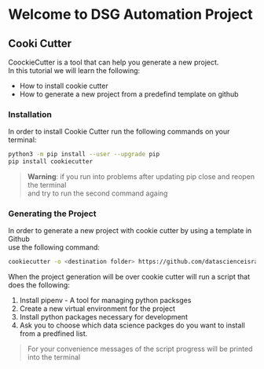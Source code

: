 # Welcome to DSG Automation Project

## Cooki Cutter

CoockieCutter is a tool that can help you generate a new project.  
In this tutorial we will learn the following:

- How to install cookie cutter
- How to generate a new project from a predefind template on github

### **Installation**

In order to install Cookie Cutter run the following commands on your terminal:

```bash
python3 -m pip install --user --upgrade pip
pip install cookiecutter
```

> **Warning**: if you run into problems after updating pip close and reopen the terminal  
and try to run the second command againg

### **Generating the Project**

In order to generate a new project with cookie cutter by using a template in Github  
use the following command:

```bash
cookiecutter -o <destination folder> https://github.com/datascienceisrael/automation.git
```

When the project generation will be over cookie cutter will run a script that does the following:

1. Install pipenv - A tool for managing python packsges
2. Create a new virtual environment for the project
3. Install python packages necessary for development
4. Ask you to choose which data science packges do you want to install from a predfined list.

>For your convenience messages of the script progress will be printed into the terminal
